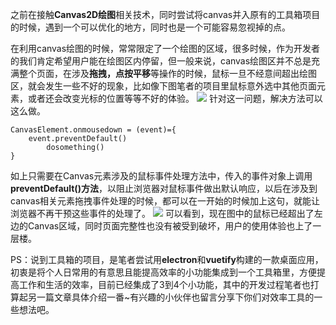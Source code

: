 

之前在接触**Canvas2D绘图**相关技术，同时尝试将canvas并入原有的工具箱项目的时候，遇到一个可以优化的地方，同时也是一个可能容易忽视掉的点。
<!-- more -->

在利用canvas绘图的时候，常常限定了一个绘图的区域，很多时候，作为开发者的我们肯定希望用户能在绘图区内停留，但一般来说，canvas绘图区并不总是充满整个页面，在涉及**拖拽，点按平移**等操作的时候，鼠标一旦不经意间超出绘图区，就会发生一些不好的现象，比如像下图笔者的项目里鼠标意外选中其他页面元素，或者还会改变光标的位置等等不好的体验。
![](https://p6-juejin.byteimg.com/tos-cn-i-k3u1fbpfcp/59e1551f61aa4f71ac94fd152a38762b~tplv-k3u1fbpfcp-watermark.image)
针对这一问题，解决方法可以这么做。
```
CanvasElement.onmousedown = (event)={
	event.preventDefault()
        dosomething()
}
```
如上只需要在Canvas元素涉及的鼠标事件处理方法中，传入的事件对象上调用**preventDefault()方法**，以阻止浏览器对鼠标事件做出默认响应，以后在涉及到canvas相关元素拖拽事件处理的时候，都可以在一开始的时候加上这句，就能让浏览器不再干预这些事件的处理了。
![](https://p9-juejin.byteimg.com/tos-cn-i-k3u1fbpfcp/92a2678f7de44962bc24d39b6e70ea4b~tplv-k3u1fbpfcp-watermark.image)
可以看到，现在图中的鼠标已经超出了左边的Canvas区域，同时页面完整性也没有被受到破坏，用户的使用体验也上了一层楼。

PS：说到工具箱的项目，是笔者尝试用**electron**和**vuetify**构建的一款桌面应用，初衷是将个人日常用的有意思且能提高效率的小功能集成到一个工具箱里，方便提高工作和生活的效率，目前已经集成了3到4个小功能，其中的开发过程笔者也打算起另一篇文章具体介绍一番~有兴趣的小伙伴也留言分享下你们对效率工具的一些想法吧。

